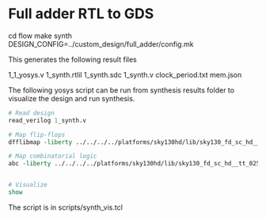 # Full adder RTL to GDS

cd flow
make synth  DESIGN_CONFIG=../custom_design/full_adder/config.mk 

This generates the following result files

1_1_yosys.v  1_synth.rtlil  1_synth.sdc  1_synth.v  clock_period.txt  mem.json

The following yosys script can be run from synthesis results folder to visualize the design and run synthesis.


```tcl
# Read design
read_verilog 1_synth.v

# Map flip-flops
dfflibmap -liberty ../../../../platforms/sky130hd/lib/sky130_fd_sc_hd__tt_025C_1v80.lib

# Map combinatorial logic
abc -liberty ../../../../platforms/sky130hd/lib/sky130_fd_sc_hd__tt_025C_1v80.lib


# Visualize
show
```

The script is in scripts/synth_vis.tcl


